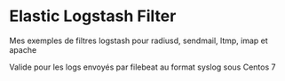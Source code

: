 # Elastic Logstash Filter

Mes exemples de filtres logstash pour radiusd, sendmail, ltmp, imap et apache

Valide pour les logs envoyés par filebeat au format syslog sous Centos 7
